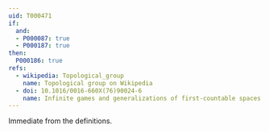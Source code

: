 ```yaml
---
uid: T000471
if:
  and:
  - P000087: true
  - P000187: true
then:
  P000186: true
refs:
  - wikipedia: Topological_group
    name: Topological group on Wikipedia
  - doi: 10.1016/0016-660X(76)90024-6
    name: Infinite games and generalizations of first-countable spaces (Gruenhage)
---
```


Immediate from the definitions.
